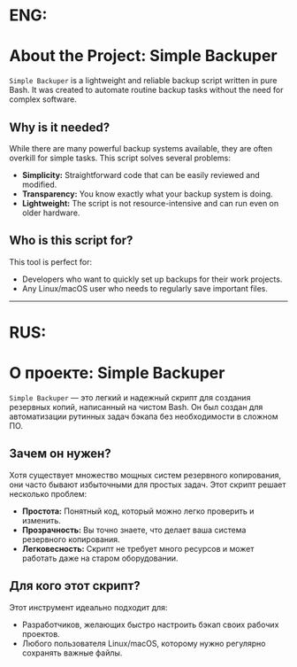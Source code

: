 # ENG:
# About the Project: Simple Backuper

`Simple Backuper` is a lightweight and reliable backup script written in pure Bash. It was created to automate routine backup tasks without the need for complex software.

## Why is it needed?

While there are many powerful backup systems available, they are often overkill for simple tasks. This script solves several problems:

*   **Simplicity:** Straightforward code that can be easily reviewed and modified.
*   **Transparency:** You know exactly what your backup system is doing.
*   **Lightweight:** The script is not resource-intensive and can run even on older hardware.

## Who is this script for?

This tool is perfect for:

*   Developers who want to quickly set up backups for their work projects.
*   Any Linux/macOS user who needs to regularly save important files.

******

# RUS:
# О проекте: Simple Backuper

`Simple Backuper` — это легкий и надежный скрипт для создания резервных копий, написанный на чистом Bash. Он был создан для автоматизации рутинных задач бэкапа без необходимости в сложном ПО.

## Зачем он нужен?

Хотя существует множество мощных систем резервного копирования, они часто бывают избыточными для простых задач. Этот скрипт решает несколько проблем:

*   **Простота:** Понятный код, который можно легко проверить и изменить.
*   **Прозрачность:** Вы точно знаете, что делает ваша система резервного копирования.
*   **Легковесность:** Скрипт не требует много ресурсов и может работать даже на старом оборудовании.

## Для кого этот скрипт?

Этот инструмент идеально подходит для:

*   Разработчиков, желающих быстро настроить бэкап своих рабочих проектов.
*   Любого пользователя Linux/macOS, которому нужно регулярно сохранять важные файлы.
